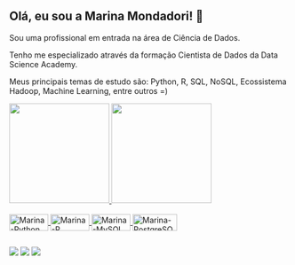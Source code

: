 ## Olá, eu sou a Marina Mondadori! 👩

Sou uma profissional em entrada na área de Ciência de Dados.

Tenho me especializado através da formação Cientista de Dados da Data Science Academy.

Meus principais temas de estudo são: Python, R, SQL, NoSQL, Ecossistema Hadoop, Machine Learning, entre outros =)

 <div>
  <a href="https://github.com/MarinaMondadori">
  <img height="180em" src="https://github-readme-stats.vercel.app/api?username=MarinaMondadori&show_icons=true&theme=dark&include_all_commits=true&count_private=true"/>
  <img height="180em" src="https://github-readme-stats.vercel.app/api/top-langs/?username=MarinaMondadori&layout=compact&langs_count=7&theme=dark"/>
</div>
<div style="display: inline_block"><br>
  
  <img align="center" alt="Marina-Python" height="30" width="70" src="https://img.shields.io/badge/Python-3776AB?style=for-the-badge&logo=python&logoColor=white">
  <img align="center" alt="Marina-R" height="30" width="70" src="https://img.shields.io/badge/R-276DC3?style=for-the-badge&logo=r&logoColor=white">
  <img align="center" alt="Marina-MySQL" height="30" width="70" src="https://img.shields.io/badge/MySQL-00000F?style=for-the-badge&logo=mysql&logoColor=white">
  <img align="center" alt="Marina-PostgreSQL" height="30" width="80" src="https://img.shields.io/badge/PostgreSQL-316192?style=for-the-badge&logo=postgresql&logoColor=white">
 
</div>
  
  ##
 
<div> 
  
  <a href="https://instagram.com/marinamondadori" target="_blank"><img src="https://img.shields.io/badge/-Instagram-%23E4405F?style=for-the-badge&logo=instagram&logoColor=white" target="_blank"></a>
  <a href = "mailto:mmgessinger@gmail.com"><img src="https://img.shields.io/badge/-Gmail-%23333?style=for-the-badge&logo=gmail&logoColor=white" target="_blank"></a>
  <a href="https://https://www.linkedin.com/in/marina-gessinger-1a474a2b" target="_blank"><img src="https://img.shields.io/badge/-LinkedIn-%230077B5?style=for-the-badge&logo=linkedin&logoColor=white" target="_blank"></a> 
  

 
</div>

